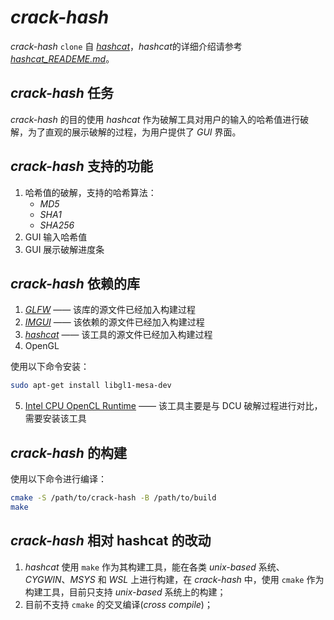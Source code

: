 # *crack-hash*
*crack-hash* `clone` 自 [*hashcat*](https://github.com/hashcat/hashcat)，*hashcat*的详细介绍请参考[*hashcat_READEME.md*](./HASHCAT_README.md)。

## *crack-hash* 任务
*crack-hash* 的目的使用 *hashcat* 作为破解工具对用户的输入的哈希值进行破解，为了直观的展示破解的过程，为用户提供了 *GUI* 界面。

## *crack-hash* 支持的功能

1. 哈希值的破解，支持的哈希算法：
   + *MD5*
   + *SHA1*
   + *SHA256*
2. GUI 输入哈希值
3. GUI 展示破解进度条

## *crack-hash* 依赖的库

1. [*GLFW*](https://www.glfw.org/) —— 该库的源文件已经加入构建过程
2. [*IMGUI*](https://github.com/ocornut/imgui) —— 该依赖的源文件已经加入构建过程
3. [*hashcat*](https://github.com/hashcat/hashcat/) —— 该工具的源文件已经加入构建过程
4. OpenGL

使用以下命令安装：
```bash
sudo apt-get install libgl1-mesa-dev
```
5. [Intel CPU OpenCL Runtime](https://registrationcenter-download.intel.com/akdlm/IRC_NAS/17206/intel_sdk_for_opencl_applications_2020.3.494.tar.gz) —— 该工具主要是与 DCU 破解过程进行对比，需要安装该工具
## *crack-hash* 的构建
使用以下命令进行编译：
```bash
cmake -S /path/to/crack-hash -B /path/to/build
make
```

## *crack-hash* 相对 hashcat 的改动

1. *hashcat* 使用 `make` 作为其构建工具，能在各类 *unix-based* 系统、*CYGWIN*、*MSYS* 和 *WSL* 上进行构建，在 *crack-hash* 中，使用 `cmake` 作为构建工具，目前只支持 *unix-based* 系统上的构建；
2. 目前不支持 `cmake` 的交叉编译(*cross compile*)；